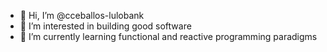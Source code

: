 - 👋 Hi, I’m @cceballos-lulobank
- 👀 I’m interested in building good software
- 🌱 I’m currently learning functional and reactive programming paradigms


<!---
cceballos-lulobank/cceballos-lulobank is a ✨ special ✨ repository because its `README.md` (this file) appears on your GitHub profile.
You can click the Preview link to take a look at your changes.
--->
